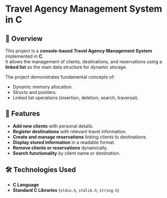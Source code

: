 # Travel Agency Management System in C

## 📌 Overview
This project is a **console-based Travel Agency Management System** implemented in **C**.  
It allows the management of clients, destinations, and reservations using a **linked list** as the main data structure for dynamic storage.

The project demonstrates fundamental concepts of:
- Dynamic memory allocation.
- Structs and pointers.
- Linked list operations (insertion, deletion, search, traversal).

## 🧠 Features
- **Add new clients** with personal details.
- **Register destinations** with relevant travel information.
- **Create and manage reservations** linking clients to destinations.
- **Display stored information** in a readable format.
- **Remove clients or reservations** dynamically.
- **Search functionality** by client name or destination.

## 🛠 Technologies Used
- **C Language**
- **Standard C Libraries** (`stdio.h`, `stdlib.h`, `string.h`)
